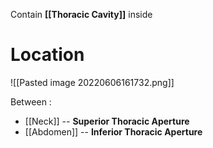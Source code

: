 Contain **[[Thoracic Cavity]]** inside

# Location

![[Pasted image 20220606161732.png]]

Between : 
- [[Neck]] -- **Superior Thoracic Aperture**
- [[Abdomen]] -- **Inferior Thoracic Aperture**